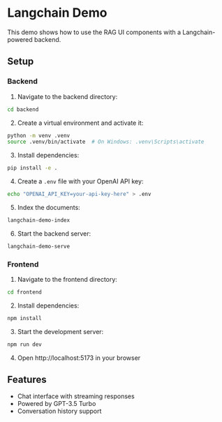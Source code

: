 # Langchain Demo

This demo shows how to use the RAG UI components with a Langchain-powered backend.

## Setup

### Backend

1. Navigate to the backend directory:
```bash
cd backend
```

2. Create a virtual environment and activate it:
```bash
python -m venv .venv
source .venv/bin/activate  # On Windows: .venv\Scripts\activate
```

3. Install dependencies:
```bash
pip install -e .
```

4. Create a `.env` file with your OpenAI API key:
```bash
echo "OPENAI_API_KEY=your-api-key-here" > .env
```

5. Index the documents:
```bash
langchain-demo-index
```

6. Start the backend server:
```bash
langchain-demo-serve
```

### Frontend

1. Navigate to the frontend directory:
```bash
cd frontend
```

2. Install dependencies:
```bash
npm install
```

3. Start the development server:
```bash
npm run dev
```

4. Open http://localhost:5173 in your browser

## Features

- Chat interface with streaming responses
- Powered by GPT-3.5 Turbo
- Conversation history support 